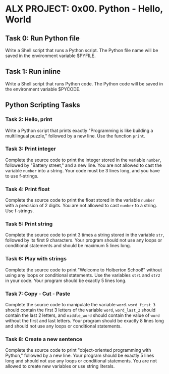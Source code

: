 # ALX PROJECT: 0x00. Python - Hello, World

## Task 0: Run Python file
Write a Shell script that runs a Python script. The Python file name will be saved in the environment variable $PYFILE.

## Task 1: Run inline
Write a Shell script that runs Python code. The Python code will be saved in the environment variable $PYCODE.

## Python Scripting Tasks

### Task 2: Hello, print
Write a Python script that prints exactly "Programming is like building a multilingual puzzle," followed by a new line. Use the function `print`.

### Task 3: Print integer
Complete the source code to print the integer stored in the variable `number`, followed by "Battery street," and a new line. You are not allowed to cast the variable `number` into a string. Your code must be 3 lines long, and you have to use f-strings.

### Task 4: Print float
Complete the source code to print the float stored in the variable `number` with a precision of 2 digits. You are not allowed to cast `number` to a string. Use f-strings.

### Task 5: Print string
Complete the source code to print 3 times a string stored in the variable `str`, followed by its first 9 characters. Your program should not use any loops or conditional statements and should be maximum 5 lines long.

### Task 6: Play with strings
Complete the source code to print "Welcome to Holberton School!" without using any loops or conditional statements. Use the variables `str1` and `str2` in your code. Your program should be exactly 5 lines long.

### Task 7: Copy - Cut - Paste
Complete the source code to manipulate the variable `word`. `word_first_3` should contain the first 3 letters of the variable `word`, `word_last_2` should contain the last 2 letters, and `middle_word` should contain the value of `word` without the first and last letters. Your program should be exactly 8 lines long and should not use any loops or conditional statements.

### Task 8: Create a new sentence
Complete the source code to print "object-oriented programming with Python," followed by a new line. Your program should be exactly 5 lines long and should not use any loops or conditional statements. You are not allowed to create new variables or use string literals.
